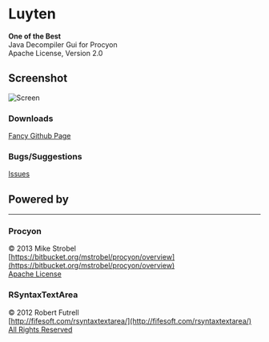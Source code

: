 Luyten
======
**One of the Best**  
Java Decompiler Gui for Procyon  
Apache License, Version 2.0

## Screenshot
![Screen](http://img.ctrlv.in/img/14/09/27/54271ba60e64d.png)

### Downloads
[Fancy Github Page](http://deathmarine.github.io/Luyten/)  

### Bugs/Suggestions
[Issues](https://github.com/deathmarine/Luyten/issues)  


## Powered by 
*****
### Procyon
&copy; 2013 Mike Strobel  
[https://bitbucket.org/mstrobel/procyon/overview](https://bitbucket.org/mstrobel/procyon/overview)  
[Apache License](https://github.com/deathmarine/Luyten/blob/master/distfiles/Procyon.License.txt)  


### RSyntaxTextArea
&copy; 2012 Robert Futrell  
[http://fifesoft.com/rsyntaxtextarea/](http://fifesoft.com/rsyntaxtextarea/)  
[All Rights Reserved](https://github.com/deathmarine/Luyten/blob/master/distfiles/RSyntaxTextArea.License.txt)

